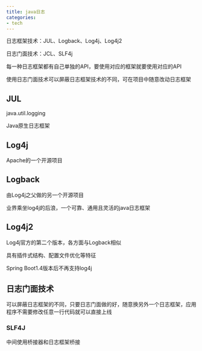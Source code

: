 ```yaml
---
title: java日志
categories:
- tech
---
```


日志框架技术：JUL、Logback、Log4j、Log4j2

日志门面技术：JCL、SLF4j

每一种日志框架都有自己单独的API，要使用对应的框架就要使用对应的API

使用日志门面技术可以屏蔽日志框架技术的不同，可在项目中随意改动日志框架 

<!-- more -->

## JUL

java.util.logging 

Java原生日志框架

## Log4j

Apache的一个开源项目

## Logback

由Log4j之父做的另一个开源项目

业界乘坐log4j的后浪，一个可靠、通用且灵活的java日志框架

## Log4j2

Log4j官方的第二个版本，各方面与Logback相似

具有插件式结构、配置文件优化等特征

Spring Boot1.4版本后不再支持log4j

## 日志门面技术

可以屏蔽日志框架的不同，只要日志门面做的好，随意换另外一个日志框架，应用程序不需要修改任意一行代码就可以直接上线

### SLF4J

中间使用桥接器和日志框架桥接






